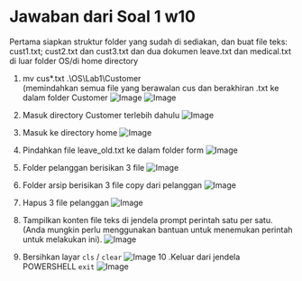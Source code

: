 # Jawaban dari Soal 1 w10
Pertama siapkan struktur folder yang sudah di sediakan, dan buat file teks: cust1.txt; cust2.txt dan cust3.txt dan dua dokumen leave.txt dan medical.txt di luar folder OS/di home directory

1. mv cus*.txt .\OS\Lab1\Customer\
   (memindahkan semua file yang berawalan cus dan berakhiran .txt ke dalam folder Customer
![Image](https://github.com/user-attachments/assets/3acbcd93-7557-431a-8266-b79897857185)
![Image](https://github.com/user-attachments/assets/eb72cd14-653e-4e49-9cb0-8774eabcb4e4)

2. Masuk directory Customer terlebih dahulu
   ![Image](https://github.com/user-attachments/assets/5e33a433-883f-42fd-8b18-6ca97d15159c)
3. Masuk ke directory home
   ![Image](https://github.com/user-attachments/assets/c0243962-bbcb-48bc-b95a-4a2270864197)
4. Pindahkan file leave_old.txt ke dalam folder form
   ![Image](https://github.com/user-attachments/assets/77500c4f-a200-402f-9829-b46d9d177e7d)
5. Folder pelanggan berisikan 3 file
   ![Image](https://github.com/user-attachments/assets/8f7cdede-fa42-41b0-90d2-e528fcd9acbf)
6. Folder arsip berisikan 3 file copy dari pelanggan
   ![Image](https://github.com/user-attachments/assets/0f9b96f4-add3-43b5-a2ee-a5064db61025)
7. Hapus 3 file pelanggan
   ![Image](https://github.com/user-attachments/assets/85eba64d-3dfd-44f3-ad8f-96ea86e04ca0)
8. Tampilkan konten file teks di jendela prompt perintah satu per satu. (Anda mungkin perlu menggunakan bantuan untuk menemukan perintah untuk melakukan ini).
   ![Image](https://github.com/user-attachments/assets/2aee2601-4e95-4878-bf7a-a289f8d9b80d)
9. Bersihkan layar `cls` / `clear`
   ![Image](https://github.com/user-attachments/assets/636a5482-0268-47b0-ad99-d73bea48953c)
10 .Keluar dari jendela POWERSHELL `exit`
   ![Image](https://github.com/user-attachments/assets/90162033-2162-455b-9740-e40ed02aa39d)
    
